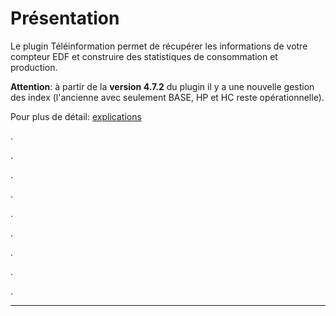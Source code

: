 Présentation
===
Le plugin Téléinformation permet de récupérer les informations de votre compteur EDF et construire des statistiques de consommation et production.

**Attention**: à partir de la **version 4.7.2** du plugin il y a une nouvelle gestion des index (l'ancienne avec seulement BASE, HP et HC reste opérationnelle).

Pour plus de détail: [explications](/plugin-teleinfo/fr_FR/index/)

.

.

.

.

.

.

.

.

.

---

